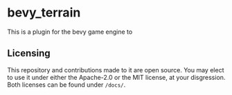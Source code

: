 # bevy_terrain
This is a plugin for the bevy game engine to 

## Licensing
This repository and contributions made to it are open source. You may elect to
use it under either the Apache-2.0 or the MIT license, at your disgression. Both
licenses can be found under `/docs/`.